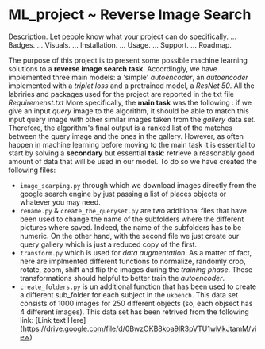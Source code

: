 # ML_project ~ Reverse Image Search 

Description. Let people know what your project can do specifically. ...
Badges. ...
Visuals. ...
Installation. ...
Usage. ...
Support. ...
Roadmap.

The purpose of this project is to present some possible machine learning solutions to a __reverse image search task__. 
Accordingly, we have implemented three main models: a 'simple' _autoencoder_, an _autoencoder_ implemented with a _triplet loss_ and a pretrained model, a _ResNet 50_.
All the labriries and packages used for the project are reported in the txt file _Requiremenst.txt_ 
More specifically, the __main task__ was the following : if we give an input _query_ image to the algorithm, it should be able to match this input query image with other similar images taken from the _gallery_ data set. Therefore, the algorithm's final output is a ranked list of the matches between the query image and the ones in the gallery. 
However, as often happen in machine learning before moving to the main task it is essential to start by solving a __secondary__ but essential __task__: retrieve a reasonably good amount of data that will be used in our model. To do so we have created the following files: 
* `image_scarping.py` through which we download images directly from the google search engine by just passing a list of places objects or whatever you may need.  
* `rename.py` & `create_the_queryset.py` are two additional files that have been used to change the name of the subfolders where the different pictures where saved. Indeed, the name of the subfolders has to be numeric. On the other hand, with the second file we just create our query gallery which is just a reduced copy of the first. 
* `transform.py` which is used for _data augmentation_. As a matter of fact, here are implmented different functions to normalize, randomly crop, rotate, zoom, shift and flip the images during the _training phase_. These transformations should helpful to better train the _autoencoder_.
* `create_folders.py` is un additional function that has been used to create a different sub_folder for each subject in the `ukbench`. This data set consists of 1000 images for 250 different objects (so, each objsect has 4 different images). This data set has been retrived from the following link: [Link text Here] (https://drive.google.com/file/d/0BwzOKB8koa9lR3pVTU1wMkJtamM/view)  
